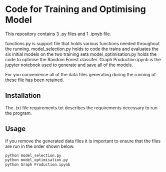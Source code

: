 # Code for Training and Optimising Model
This repository contains 3 .py files and 1 .ipnyb file. 

functions.py is support file that holds various functions needed throughout the running.
model_selection.py holds to code the trains and evaluates the six initial models on the two training sets
model_optimisation.py holds the code to optmise the Random Forest classifer.
Graph Production.ipynb is the jupyter notebook used to generate and save all of the models. 

For you convenience all of the data files generating during the running of these file has been retained. 

## Installation
The .txt file requirements.txt describes the requirements necessary to run the program.


## Usage
If you remove the generated data files it is important to ensure that the files are run in the order shown below. 
```python
python model_selection.py
python model_optimisation.py
python Graph Production.ipynb